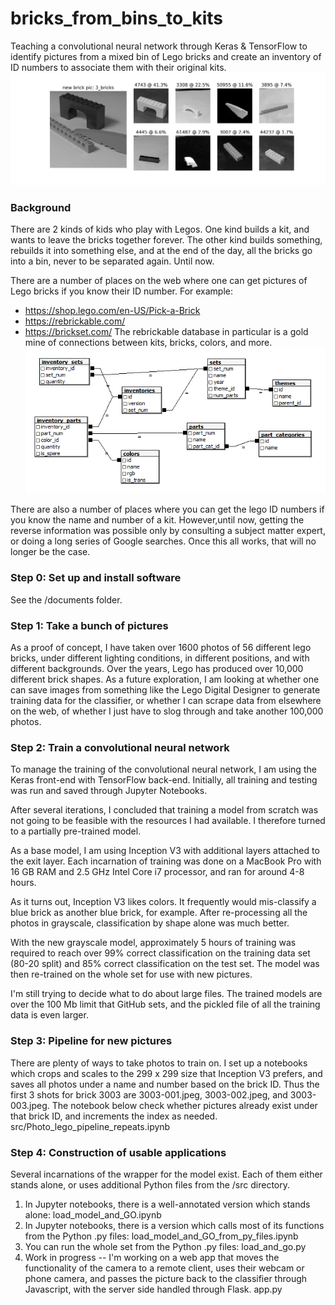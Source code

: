 # bricks_from_bins_to_kits

Teaching a convolutional neural network through Keras &amp; TensorFlow to identify
pictures from a mixed bin of Lego bricks and create an inventory of ID numbers
to associate them with their original kits.
![](static/images/initial_classification_picture.png)

### Background
There are 2 kinds of kids who play with Legos.  One kind builds a kit, and
wants to leave the bricks together forever.  The other kind builds something,
rebuilds it into something else, and at the end of the day, all the bricks go
into a bin, never to be separated again.  Until now.

There are a number of places on the web where one can get pictures of Lego
bricks if you know their ID number.  For example:
  * https://shop.lego.com/en-US/Pick-a-Brick
  * https://rebrickable.com/
  * https://brickset.com/
The rebrickable database in particular is a gold mine of connections between
kits, bricks, colors, and more.
![](static/images/downloads_schema.png)


There are also a number of places where you can get the lego ID numbers if you
know the name and number of a kit.  However,until now, getting the reverse
information was possible only by consulting a subject matter expert, or doing
a long series of Google searches.  Once this all works, that will no longer be
the case.  

### Step 0: Set up and install software
See the /documents folder.

### Step 1: Take a bunch of pictures
As a proof of concept, I have taken over 1600 photos of 56 different lego
bricks, under different lighting conditions, in different positions, and with
different backgrounds.  Over the years, Lego has produced over 10,000 different
brick shapes.  As a future exploration, I am looking at whether one can save
images from something like the Lego Digital Designer to generate training
data for the classifier, or whether I can scrape data from elsewhere on the web,
of whether I just have to slog through and take another 100,000 photos.

### Step 2: Train a convolutional neural network
To manage the training of the convolutional neural network, I am using the
Keras front-end with TensorFlow back-end.  Initially, all training and testing
was run and saved through Jupyter Notebooks.

After several iterations, I concluded that training a model from scratch was
not going to be feasible with the resources I had available.  I therefore
turned to a partially pre-trained model.

As a base model, I am using Inception V3 with additional layers attached to
the exit layer.  Each incarnation of training was done on a MacBook Pro with
16 GB RAM and 2.5 GHz Intel Core i7 processor, and ran for around 4-8 hours.

As it turns out, Inception V3 likes colors.  It frequently would mis-classify
a blue brick as another blue brick, for example.  After re-processing all the
photos in grayscale, classification by shape alone was much better.

With the new grayscale model,  approximately 5 hours of training was required
to reach over 99% correct classification on the training data set (80-20 split)
and 85% correct classification on the test set.  The model was then re-trained
on the whole set for use with new pictures.

I'm still trying to decide what to do about large files.  The trained models are
over the 100 Mb limit that GitHub sets, and the pickled file of all the training
data is even larger.

### Step 3: Pipeline for new pictures

There are plenty of ways to take photos to train on.  I set up a notebooks
which crops and scales to the 299 x 299 size that Inception V3 prefers, and
saves all photos under a name and number based on the brick ID.  Thus the first
3 shots for brick 3003 are 3003-001.jpeg, 3003-002.jpeg, and 3003-003.jpeg.
The notebook below check whether pictures already exist under that brick ID,
and increments the index as needed.
        src/Photo_lego_pipeline_repeats.ipynb

### Step 4: Construction of usable applications

Several incarnations of the wrapper for the model exist.  Each of them either
stands alone, or uses additional Python files from the /src directory.

1. In Jupyter notebooks, there is a well-annotated version which stands alone:
        load_model_and_GO.ipynb
2. In Jupyter notebooks, there is a version which calls most of its functions
   from the Python .py files:
        load_model_and_GO_from_py_files.ipynb
3. You can run the whole set from the Python .py files:
        load_and_go.py
4. Work in progress -- I'm working on a web app that moves the functionality
   of the camera to a remote client, uses their webcam or phone camera,
   and passes the picture back to the classifier through Javascript, with
   the server side handled through Flask.
        app.py
